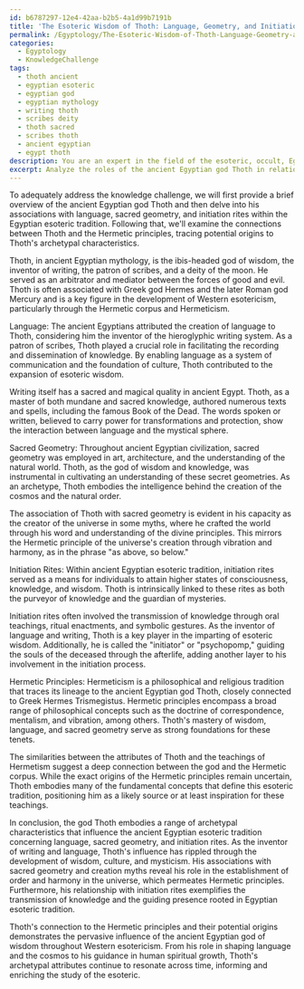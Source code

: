 ```yaml
---
id: b6787297-12e4-42aa-b2b5-4a1d99b7191b
title: 'The Esoteric Wisdom of Thoth: Language, Geometry, and Initiation Rites'
permalink: /Egyptology/The-Esoteric-Wisdom-of-Thoth-Language-Geometry-and-Initiation-Rites/
categories:
  - Egyptology
  - KnowledgeChallenge
tags:
  - thoth ancient
  - egyptian esoteric
  - egyptian god
  - egyptian mythology
  - writing thoth
  - scribes deity
  - thoth sacred
  - scribes thoth
  - ancient egyptian
  - egypt thoth
description: You are an expert in the field of the esoteric, occult, Egyptology and Education. You are a writer of tests, challenges, books and deep knowledge on Egyptology for initiates and students to gain deep insights and understanding from. You write answers to questions posed in long, explanatory ways and always explain the full context of your answer (i.e., related concepts, formulas, examples, or history), as well as the step-by-step thinking process you take to answer the challenges. Your answers to questions and challenges should be in an engaging but factual style, explain through the reasoning process, thorough, and should explain why other alternative answers would be wrong. Summarize the key themes, ideas, and conclusions at the end.
excerpt: Analyze the roles of the ancient Egyptian god Thoth in relation to the concepts of language, sacred geometry, and initiation rites within Egyptian esoteric tradition, drawing connections to the Hermetic principles and their potential origins from Thoth's archetypal attributes.
---
```

To adequately address the knowledge challenge, we will first provide a brief overview of the ancient Egyptian god Thoth and then delve into his associations with language, sacred geometry, and initiation rites within the Egyptian esoteric tradition. Following that, we'll examine the connections between Thoth and the Hermetic principles, tracing potential origins to Thoth's archetypal characteristics.

Thoth, in ancient Egyptian mythology, is the ibis-headed god of wisdom, the inventor of writing, the patron of scribes, and a deity of the moon. He served as an arbitrator and mediator between the forces of good and evil. Thoth is often associated with Greek god Hermes and the later Roman god Mercury and is a key figure in the development of Western esotericism, particularly through the Hermetic corpus and Hermeticism.

Language:
The ancient Egyptians attributed the creation of language to Thoth, considering him the inventor of the hieroglyphic writing system. As a patron of scribes, Thoth played a crucial role in facilitating the recording and dissemination of knowledge. By enabling language as a system of communication and the foundation of culture, Thoth contributed to the expansion of esoteric wisdom.

Writing itself has a sacred and magical quality in ancient Egypt. Thoth, as a master of both mundane and sacred knowledge, authored numerous texts and spells, including the famous Book of the Dead. The words spoken or written, believed to carry power for transformations and protection, show the interaction between language and the mystical sphere.

Sacred Geometry:
Throughout ancient Egyptian civilization, sacred geometry was employed in art, architecture, and the understanding of the natural world. Thoth, as the god of wisdom and knowledge, was instrumental in cultivating an understanding of these secret geometries. As an archetype, Thoth embodies the intelligence behind the creation of the cosmos and the natural order.

The association of Thoth with sacred geometry is evident in his capacity as the creator of the universe in some myths, where he crafted the world through his word and understanding of the divine principles. This mirrors the Hermetic principle of the universe's creation through vibration and harmony, as in the phrase "as above, so below."

Initiation Rites:
Within ancient Egyptian esoteric tradition, initiation rites served as a means for individuals to attain higher states of consciousness, knowledge, and wisdom. Thoth is intrinsically linked to these rites as both the purveyor of knowledge and the guardian of mysteries.

Initiation rites often involved the transmission of knowledge through oral teachings, ritual enactments, and symbolic gestures. As the inventor of language and writing, Thoth is a key player in the imparting of esoteric wisdom. Additionally, he is called the "initiator" or "psychopomp," guiding the souls of the deceased through the afterlife, adding another layer to his involvement in the initiation process.

Hermetic Principles:
Hermeticism is a philosophical and religious tradition that traces its lineage to the ancient Egyptian god Thoth, closely connected to Greek Hermes Trismegistus. Hermetic principles encompass a broad range of philosophical concepts such as the doctrine of correspondence, mentalism, and vibration, among others. Thoth's mastery of wisdom, language, and sacred geometry serve as strong foundations for these tenets.

The similarities between the attributes of Thoth and the teachings of Hermetism suggest a deep connection between the god and the Hermetic corpus. While the exact origins of the Hermetic principles remain uncertain, Thoth embodies many of the fundamental concepts that define this esoteric tradition, positioning him as a likely source or at least inspiration for these teachings.

In conclusion, the god Thoth embodies a range of archetypal characteristics that influence the ancient Egyptian esoteric tradition concerning language, sacred geometry, and initiation rites. As the inventor of writing and language, Thoth's influence has rippled through the development of wisdom, culture, and mysticism. His associations with sacred geometry and creation myths reveal his role in the establishment of order and harmony in the universe, which permeates Hermetic principles. Furthermore, his relationship with initiation rites exemplifies the transmission of knowledge and the guiding presence rooted in Egyptian esoteric tradition.

Thoth's connection to the Hermetic principles and their potential origins demonstrates the pervasive influence of the ancient Egyptian god of wisdom throughout Western esotericism. From his role in shaping language and the cosmos to his guidance in human spiritual growth, Thoth's archetypal attributes continue to resonate across time, informing and enriching the study of the esoteric.
